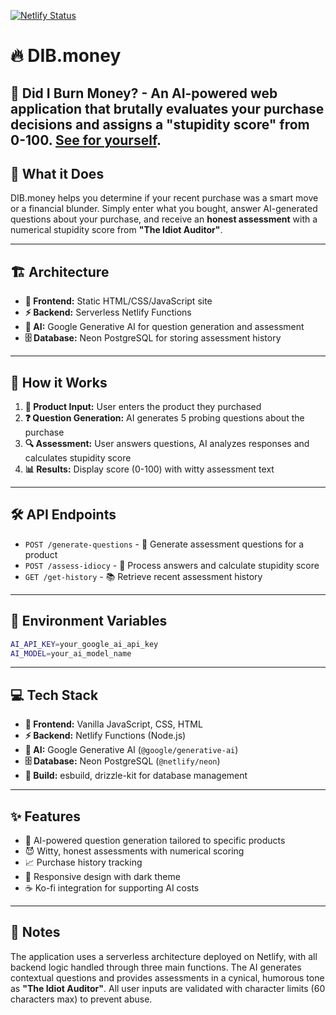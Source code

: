 [![Netlify Status](https://api.netlify.com/api/v1/badges/f6fb6908-f42b-4f57-ae8f-e714e88ad3bb/deploy-status)](https://app.netlify.com/projects/tubular-begonia-7b166d/deploys)
# 🔥 DIB.money

💸 Did I Burn Money? - An AI-powered web application that brutally evaluates your purchase decisions and assigns a **"stupidity score"** from 0-100.
   [See for yourself](https://dib.money).
---

## 🤔 What it Does

DIB.money helps you determine if your recent purchase was a smart move or a financial blunder. Simply enter what you bought, answer AI-generated questions about your purchase, and receive an **honest assessment** with a numerical stupidity score from **"The Idiot Auditor"**.

---

## 🏗️ Architecture

* **🎨 Frontend:** Static HTML/CSS/JavaScript site
* **⚡ Backend:** Serverless Netlify Functions
* **🤖 AI:** Google Generative AI for question generation and assessment
* **🗄️ Database:** Neon PostgreSQL for storing assessment history

---

## 🚀 How it Works

1.  **📝 Product Input:** User enters the product they purchased
2.  **❓ Question Generation:** AI generates 5 probing questions about the purchase
3.  **🔍 Assessment:** User answers questions, AI analyzes responses and calculates stupidity score
4.  **📊 Results:** Display score (0-100) with witty assessment text

---

## 🛠️ API Endpoints

* `POST /generate-questions` - 🎯 Generate assessment questions for a product
* `POST /assess-idiocy` - 🧠 Process answers and calculate stupidity score
* `GET /get-history` - 📚 Retrieve recent assessment history

---

## 🔧 Environment Variables
```sh
AI_API_KEY=your_google_ai_api_key
AI_MODEL=your_ai_model_name
```
---

## 💻 Tech Stack

* **🎨 Frontend:** Vanilla JavaScript, CSS, HTML
* **⚡ Backend:** Netlify Functions (Node.js)
* **🤖 AI:** Google Generative AI (`@google/generative-ai`)
* **🗄️ Database:** Neon PostgreSQL (`@netlify/neon`)
* **🔨 Build:** esbuild, drizzle-kit for database management

---

## ✨ Features

* 🎯 AI-powered question generation tailored to specific products
* 😈 Witty, honest assessments with numerical scoring
* 📈 Purchase history tracking
* 📱 Responsive design with dark theme
* ☕ Ko-fi integration for supporting AI costs

---

## 📝 Notes

The application uses a serverless architecture deployed on Netlify, with all backend logic handled through three main functions. The AI generates contextual questions and provides assessments in a cynical, humorous tone as **"The Idiot Auditor"**. All user inputs are validated with character limits (60 characters max) to prevent abuse.

